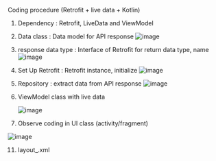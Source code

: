 Coding procedure (Retrofit + live data + Kotlin)

1. Dependency : Retrofit, LiveData and ViewModel
2. Data class : Data model for API response
   ![image](https://github.com/mkjry/Weather-Location-Android/assets/132794460/b98c4f2e-fd13-4fed-8fc1-98c8286d88a9)

4. response data type : Interface of Retrofit for return data type, name
   ![image](https://github.com/mkjry/Weather-Location-Android/assets/132794460/2fbf3667-a6ad-4217-bf6c-1d6b8cbd77c8)

6. Set Up Retrofit : Retrofit instance, initialize
   ![image](https://github.com/mkjry/Weather-Location-Android/assets/132794460/affefba1-e8ae-471a-85c8-53764716e415)

8. Repository : extract data from API response
   ![image](https://github.com/mkjry/Weather-Location-Android/assets/132794460/807a2701-b03f-4297-9568-0a7a9d5ae207)

9. ViewModel class with live data

   ![image](https://github.com/mkjry/Weather-Location-Android/assets/132794460/0824be73-5d96-48f6-bb8a-066539360b07)

10. Observe coding in UI class (activity/fragment)
   
   ![image](https://github.com/mkjry/Weather-Location-Android/assets/132794460/c2cf68eb-bb78-4e49-8f44-58470cd4fb62)

11. layout_.xml
